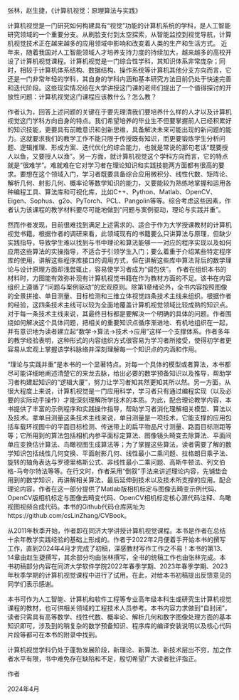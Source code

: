 张林，赵生捷，《计算机视觉：原理算法与实践》

计算机视觉是一门研究如何构建具有“视觉”功能的计算机系统的学科，是人工智能研究领域的一个重要分支。从刷脸支付到太空探索，从智能监控到视觉导航，计算机视觉技术正在越来越多的应用领域中影响和改变着人类的生产和生活方式。
近年来，随着我国对人工智能领域人才培养支持力度的持续加大，越来越多的高校开设了计算机视觉课程。计算机视觉是一门综合性学科，其知识体系非常庞杂；同时，相较于计算机体系结构、数据结构、操作系统等计算机其他分支方向而言，它还是一门非常年轻的学科，其自身的学科内涵和基本研究方法目前仍处于快速完善和迭代阶段。这些现实情况给在大学讲授这门课的老师们提出了一个值得探讨的开放性问题：计算机视觉这门课程应该教什么？怎么教？

作者认为，回答上述问题的关键在于要先理清我们要培养什么样的人才以及计算机视觉这门学科方向自身的特点。我们希望培养的毕业生不但要掌握前人已经积累好的知识技能，更要具有前瞻意识和创新思维，具备解决未来可能出现的新问题的能力。这就要求我们的教学工作不能只限于传授既有知识，而更要锻炼学生分析问题、逻辑推理、形成方案、迭代优化的综合能力，也就是常说的那句老话“既要授人以鱼，又要授人以渔”。另一方面，就计算机视觉这个学科方向而言，它的特点就是“很难学”。难就难在它对学习者在理论知识和实践技能两方面都有很高的要求。要想在这个领域入门，学习者既要具备综合应用微积分、线性代数、矩阵论、解析几何、射影几何、概率论等数学知识的能力，又要能较为熟练地掌握和运用各种编程工具、算法库和可视化库，比如C++、Python、Matlab、OpenCV、Eigen、Sophus、g2o、PyTorch、PCL、Pangolin等等。综合考虑这些因素，作者认为该课程的教学材料要尽可能地做到“问题与案例驱动，理论与实践并重”。

然而作者发现，目前很难找到满足上述需求的、适合于作为大学授课教材的计算机视觉书籍。根据作者的调研来看，此领域现有的书籍要么只讲算法与原理，但缺少实践指导，导致学生难以找到与书中理论和算法能够一一对应的程序实现以及如何应用这些算法的实操指导，不适合于引领学生入门；要么着重于介绍某些特定程序库的使用，讲解这些程序库接口的调用方式，但在讲解这些库中算法背后的数学理论与设计原理方面却浅尝辄止，容易使学习者成为“调包侠”。
作者在组织本书的材料时，力图能有效弥补现有计算机视觉书籍在作为教材方面的不足。该书在内容组织上遵循了“问题与案例驱动”的宏观原则。除第1章绪论外，全书内容按照图像的全景拼接、单目测量、目标检测和三维立体视觉四条技术主线来组织。根据作者的经验，这四条技术主线可以较为全面地覆盖计算机视觉领域比较成熟的知识点。对于每一条技术主线来说，其最终目标都是要解决一个明确的具体的问题。作者围绕如何解决这个具体问题，把相关的重要知识点循序渐进地、有机地组织在一起，并有意识地为读者建立起“数学→算法→技术→应用”这样一个支撑体系。作者多年的教学经验表明，这种形式的内容组织方式很容易为学习者所接受，使得初学者更容易从宏观上掌握该学科脉络并深刻理解每一个知识点的内涵和作用。

“理论与实践并重”是本书的一个显著特点。对每一个具体的模型或者算法，本书都尽可能详细地阐述清楚它的来龙去脉，给出必要的数学预备知识以及推导，帮助学习者构建起知识的“逻辑大厦”，努力让学习者知其然更知其所以然。另一方面，从很大程度上来说，计算机视觉是一门应用科学，学习者只有通过编程实现（以及必要的实际动手操作）才能深刻理解所学技术的本质。为此，配合理论教学内容，本书提供了丰富的示例程序和实践操作指导，帮助学习者消化理解相关模型、算法以及技术。拿单目测量这条技术主线来说，单目测量是一项技术，它能支撑的应用包括车载环视图中的平面目标检测、传送带上的扁平物品尺寸测量、路面目标测距等等；它所用到的算法包括相机内参平面标定算法、图像镜头畸变去除算法、平面间单应变换估计算法、鸟瞰视图生成算法等；为了掌握这些算法，读者需要了解的数学知识包括线性几何变换、平面射影几何、线性最小二乘问题、拉格朗日乘子法、旋转的轴角表达与罗德里格斯公式、非线性最小二乘问题、高斯牛顿法、列文伯格-马夸尔特法等等。在行文时，作者采用“倒叙”手法来讲述理论内容，先铺垫会用到的数学知识，再讲解相关算法，最后延伸到技术以及技术所支撑的应用。配合理论内容，作者在这一部分提供了Matlab版相机标定与图像去畸变示例代码、OpenCV版相机标定与图像去畸变代码、OpenCV相机标定核心源代码注释、鸟瞰视图视频合成代码。本书的Github代码仓库网址为https://github.com/csLinZhang/CVBook。

从2011年秋季开始，作者即在同济大学讲授计算机视觉课程。本书是作者在总结十余年教学实践经验的基础上形成的。作者于2022年2月便着手开始本书的撰写工作，直到2024年4月才完成了初稿，深感教材写作工作之不易！本书的第13、14章由赵生捷撰写，其余部分均由张林撰写，全书的统稿工作也由张林完成。本书初稿部分内容在同济大学软件学院2022年春季学期、2023年春季学期、2023年秋季学期的计算机视觉课程中进行了试用。在此，对给本书初稿提出反馈意见的同学们表示感谢。

本书可作为人工智能、计算机和软件工程等专业高年级本科生或研究生计算机视觉课程的教材，也可供相关领域的工程技术人员参考。本书内容力求做到“自封闭”，读者只需具有高等数学、线性代数、概率论、解析几何和数字图像处理方面的基本知识即可，涉及到的稍复杂的数学预备知识、程序库的编译安装说明以及核心代码片段等都可在本书的附录中找到。

计算机视觉学科仍处于蓬勃发展阶段，新理论、新算法、新技术层出不穷，加之作者水平有限，书中难免存在缺陷和不足，殷切希望广大读者批评指正。

作者

2024年4月

